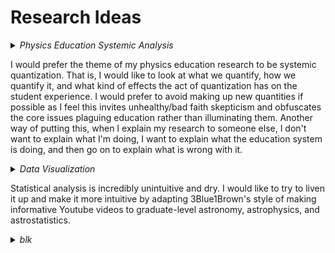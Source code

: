 # Research Ideas

<details>
<summary><i>Physics Education Systemic Analysis</i> </summary>

* Simulation of students with "true" GPAs compared to the effects of homogenization of MSU and GT. True GPAs should use 24-ish randomly selected grades from a Gaussian distrubtion centered around characteristic A-student, B-student, and C-student values.  
* Generalized investigation of "perverse incentives" created by grading and deadline systems. 
* Game Theory as a necessary pre-requisite to education research
* Investigate atomization of assignments as a source of "overhead"

</details>

I would prefer the theme of my physics education research to be systemic quantization. That is, I would like to look at what we quantify, how we quantify it, and what kind of effects the act of quantization has on the student experience. I would prefer to avoid making up new quantities if possible as I feel this invites unhealthy/bad faith skepticism and obfuscates the core issues plaguing education rather than illuminating them. Another way of putting this, when I explain my research to someone else, I don't want to explain what I'm doing, I want to explain what the education system is doing, and then go on to explain what is wrong with it. 

<details>
<summary><i>Data Visualization</i> </summary>

* Animating/visualizing statistical data with Manim. One example is reversing the galactic two-point correlation function to obtain a descriptive picture of what is taking place. 
* I also would like to do this for precipitation theory
* This has the potential for a lot of overlap with physics education research. 

</details>

Statistical analysis is incredibly unintuitive and dry. I would like to try to liven it up and make it more intuitive by adapting 3Blue1Brown's style of making informative Youtube videos to graduate-level astronomy, astrophysics, and astrostatistics. 

<details>
<summary><i>blk</i> </summary>

Better alternative to yt. 

Features: 

- Live/WYSIWYG plotting that wraps matplotlib
- Runs on graphics cards (is this possible in python?) and/or in parallel
- Queries and caches relevant data and takes advantage of this data access pattern
- Organizes dataset access, allows user control over and information about cache

</details>